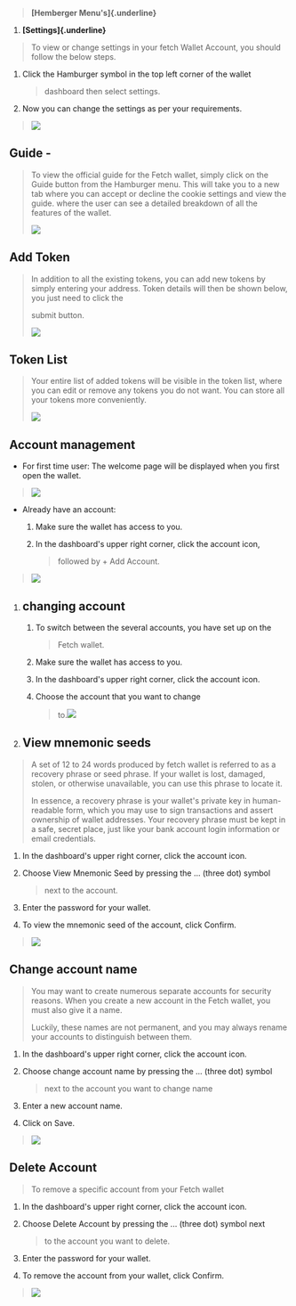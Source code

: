 > **[Hemberger Menu's]{.underline}**

1.  **[Settings]{.underline}**

> To view or change settings in your fetch Wallet Account, you should
> follow the below steps.

1.  Click the Hamburger symbol in the top left corner of the wallet
    > dashboard then select settings.

2.  Now you can change the settings as per your requirements.

> ![](media/image1.png)

## Guide -

> To view the official guide for the Fetch wallet, simply click on the
> Guide button from the Hamburger menu. This will take you to a new tab
> where you can accept or decline the cookie settings and view the
> guide. where the user can see a detailed breakdown of all the features
> of the wallet.
>
> ![](media/image2.png)

## Add Token

> In addition to all the existing tokens, you can add new tokens by
> simply entering your address. Token details will then be shown below,
> you just need to click the
>
> submit button.
>
> ![](media/image3.png)

## Token List

> Your entire list of added tokens will be visible in the token list,
> where you can edit or remove any tokens you do not want. You can store
> all your tokens more conveniently.
>
> ![](media/image4.png)

## Account management

-   For first time user: The welcome page will be displayed when you
    first open the wallet.

> ![](media/image5.png)

-   Already have an account:

    1.  Make sure the wallet has access to you.

    2.  In the dashboard\'s upper right corner, click the account icon,
        > followed by + Add Account.

> ![](media/image6.png)

1.  ## changing account

    1.  To switch between the several accounts, you have set up on the
        > Fetch wallet.

    2.  Make sure the wallet has access to you.

    3.  In the dashboard\'s upper right corner, click the account icon.

    4.  Choose the account that you want to change
        > to.![](media/image7.png)

2.  ## View mnemonic seeds

> A set of 12 to 24 words produced by fetch wallet is referred to as a
> recovery phrase or seed phrase. If your wallet is lost, damaged,
> stolen, or otherwise unavailable, you can use this phrase to locate
> it.
>
> In essence, a recovery phrase is your wallet\'s private key in
> human-readable form, which you may use to sign transactions and assert
> ownership of wallet addresses. Your recovery phrase must be kept in a
> safe, secret place, just like your bank account login information or
> email credentials.

1.  In the dashboard\'s upper right corner, click the account icon.

2.  Choose View Mnemonic Seed by pressing the \... (three dot) symbol
    > next to the account.

3.  Enter the password for your wallet.

4.  To view the mnemonic seed of the account, click Confirm.

> ![](media/image8.jpeg)

## Change account name

> You may want to create numerous separate accounts for security
> reasons. When you create a new account in the Fetch wallet, you must
> also give it a name.
>
> Luckily, these names are not permanent, and you may always rename your
> accounts to distinguish between them.

1.  In the dashboard\'s upper right corner, click the account icon.

2.  Choose change account name by pressing the \... (three dot) symbol
    > next to the account you want to change name

3.  Enter a new account name.

4.  Click on Save.

> ![](media/image9.jpeg)

## Delete Account

> To remove a specific account from your Fetch wallet

1.  In the dashboard\'s upper right corner, click the account icon.

2.  Choose Delete Account by pressing the \... (three dot) symbol next
    > to the account you want to delete.

3.  Enter the password for your wallet.

4.  To remove the account from your wallet, click Confirm.

> ![](media/image10.png)
